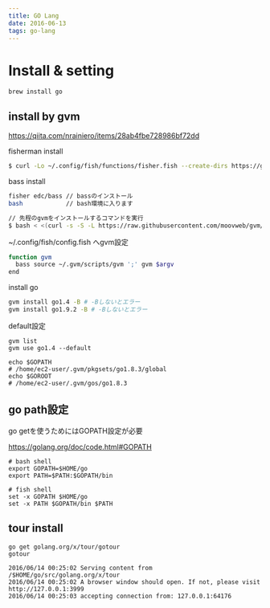 ```yaml
---
title: GO Lang
date: 2016-06-13
tags: go-lang
---
```


# Install & setting

```
brew install go
```

## install by gvm

<https://qiita.com/nrainiero/items/28ab4fbe728986bf72dd>


fisherman install

```sh
$ curl -Lo ~/.config/fish/functions/fisher.fish --create-dirs https://git.io/fisher
```

bass install

```sh
fisher edc/bass // bassのインストール
bash            // bash環境に入ります

// 先程のgvmをインストールするコマンドを実行
$ bash < <(curl -s -S -L https://raw.githubusercontent.com/moovweb/gvm/master/binscripts/gvm-installer)
```

~/.config/fish/config.fish へgvm設定
```sh
function gvm
  bass source ~/.gvm/scripts/gvm ';' gvm $argv
end
```

install go
```sh
gvm install go1.4 -B # -Bしないとエラー
gvm install go1.9.2 -B # -Bしないとエラー
```

default設定
```
gvm list
gvm use go1.4 --default
```

```
echo $GOPATH
# /home/ec2-user/.gvm/pkgsets/go1.8.3/global
echo $GOROOT
# /home/ec2-user/.gvm/gos/go1.8.3
```


## go path設定

go getを使うためにはGOPATH設定が必要

<https://golang.org/doc/code.html#GOPATH>

```
# bash shell
export GOPATH=$HOME/go
export PATH=$PATH:$GOPATH/bin

# fish shell
set -x GOPATH $HOME/go
set -x PATH $GOPATH/bin $PATH
```



## tour install

```
go get golang.org/x/tour/gotour
gotour

2016/06/14 00:25:02 Serving content from /$HOME/go/src/golang.org/x/tour
2016/06/14 00:25:02 A browser window should open. If not, please visit http://127.0.0.1:3999
2016/06/14 00:25:03 accepting connection from: 127.0.0.1:64176
```
